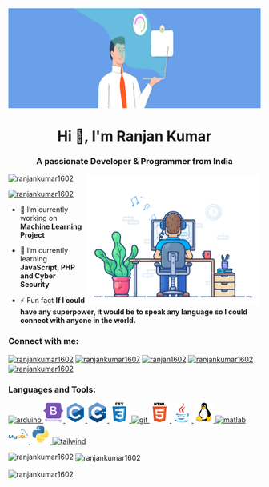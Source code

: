 <img style="width: 100%;" align="top" alt="Banner" height="200" src="images/images.png">
<h1 align="center">Hi 👋, I'm Ranjan Kumar</h1>
<h3 align="center">A passionate Developer & Programmer from India</h3>
<img align="right" alt="Coding" width="350" src="images/image2.gif">

<p align="left"> <img src="https://komarev.com/ghpvc/?username=ranjankumar1602&label=Profile%20views&color=0e75b6&style=flat" alt="ranjankumar1602" /> </p>

<p align="left"> <a href="https://github.com/ryo-ma/github-profile-trophy"><img src="https://github-profile-trophy.vercel.app/?username=ranjankumar1602" alt="ranjankumar1602" /></a> </p>

- 🔭 I’m currently working on **Machine Learning Project**

- 🌱 I’m currently learning **JavaScript, PHP and Cyber Security**

- ⚡ Fun fact **If I could have any superpower, it would be to speak any language so I could connect with anyone in the world.**

<h3 align="left">Connect with me:</h3>
<p align="left">
<a href="https://linkedin.com/in/ranjankumar1602" target="blank"><img align="center" src="https://raw.githubusercontent.com/rahuldkjain/github-profile-readme-generator/master/src/images/icons/Social/linked-in-alt.svg" alt="ranjankumar1602" height="30" width="40" /></a>
<a href="https://instagram.com/ranjankumar1607" target="blank"><img align="center" src="https://raw.githubusercontent.com/rahuldkjain/github-profile-readme-generator/master/src/images/icons/Social/instagram.svg" alt="ranjankumar1607" height="30" width="40" /></a>
<a href="https://www.codechef.com/users/ranjan1602" target="blank"><img align="center" src="https://cdn.jsdelivr.net/npm/simple-icons@3.1.0/icons/codechef.svg" alt="ranjan1602" height="30" width="40" /></a>
<a href="https://www.hackerrank.com/ranjankumar1602" target="blank"><img align="center" src="https://raw.githubusercontent.com/rahuldkjain/github-profile-readme-generator/master/src/images/icons/Social/hackerrank.svg" alt="ranjankumar1602" height="30" width="40" /></a>
<a href="https://www.leetcode.com/ranjankumar1602" target="blank"><img align="center" src="https://raw.githubusercontent.com/rahuldkjain/github-profile-readme-generator/master/src/images/icons/Social/leet-code.svg" alt="ranjankumar1602" height="30" width="40" /></a>
</p>

<h3 align="left">Languages and Tools:</h3>
<p align="left"> <a href="https://www.arduino.cc/" target="_blank" rel="noreferrer"> <img src="https://cdn.worldvectorlogo.com/logos/arduino-1.svg" alt="arduino" width="40" height="40"/> </a> <a href="https://getbootstrap.com" target="_blank" rel="noreferrer"> <img src="https://raw.githubusercontent.com/devicons/devicon/master/icons/bootstrap/bootstrap-plain-wordmark.svg" alt="bootstrap" width="40" height="40"/> </a> <a href="https://www.cprogramming.com/" target="_blank" rel="noreferrer"> <img src="https://raw.githubusercontent.com/devicons/devicon/master/icons/c/c-original.svg" alt="c" width="40" height="40"/> </a> <a href="https://www.w3schools.com/cpp/" target="_blank" rel="noreferrer"> <img src="https://raw.githubusercontent.com/devicons/devicon/master/icons/cplusplus/cplusplus-original.svg" alt="cplusplus" width="40" height="40"/> </a> <a href="https://www.w3schools.com/css/" target="_blank" rel="noreferrer"> <img src="https://raw.githubusercontent.com/devicons/devicon/master/icons/css3/css3-original-wordmark.svg" alt="css3" width="40" height="40"/> </a> <a href="https://git-scm.com/" target="_blank" rel="noreferrer"> <img src="https://www.vectorlogo.zone/logos/git-scm/git-scm-icon.svg" alt="git" width="40" height="40"/> </a> <a href="https://www.w3.org/html/" target="_blank" rel="noreferrer"> <img src="https://raw.githubusercontent.com/devicons/devicon/master/icons/html5/html5-original-wordmark.svg" alt="html5" width="40" height="40"/> </a> <a href="https://www.java.com" target="_blank" rel="noreferrer"> <img src="https://raw.githubusercontent.com/devicons/devicon/master/icons/java/java-original.svg" alt="java" width="40" height="40"/> </a> <a href="https://www.linux.org/" target="_blank" rel="noreferrer"> <img src="https://raw.githubusercontent.com/devicons/devicon/master/icons/linux/linux-original.svg" alt="linux" width="40" height="40"/> </a> <a href="https://www.mathworks.com/" target="_blank" rel="noreferrer"> <img src="https://upload.wikimedia.org/wikipedia/commons/2/21/Matlab_Logo.png" alt="matlab" width="40" height="40"/> </a> <a href="https://www.mysql.com/" target="_blank" rel="noreferrer"> <img src="https://raw.githubusercontent.com/devicons/devicon/master/icons/mysql/mysql-original-wordmark.svg" alt="mysql" width="40" height="40"/> </a> <a href="https://www.python.org" target="_blank" rel="noreferrer"> <img src="https://raw.githubusercontent.com/devicons/devicon/master/icons/python/python-original.svg" alt="python" width="40" height="40"/> </a> <a href="https://tailwindcss.com/" target="_blank" rel="noreferrer"> <img src="https://www.vectorlogo.zone/logos/tailwindcss/tailwindcss-icon.svg" alt="tailwind" width="40" height="40"/> </a> </p>

<p><img align="left" src="https://github-readme-stats.vercel.app/api/top-langs?username=ranjankumar1602&show_icons=true&locale=en&layout=compact" alt="ranjankumar1602" /></p>

<p>&nbsp;<img align="center" src="https://github-readme-stats.vercel.app/api?username=ranjankumar1602&show_icons=true&locale=en" alt="ranjankumar1602" /></p>

<p><img align="center" src="https://github-readme-streak-stats.herokuapp.com/?user=ranjankumar1602&" alt="ranjankumar1602" /></p>
